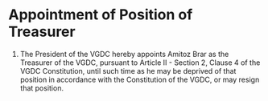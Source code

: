 # Appointment of Position of Treasurer

1. The President of the VGDC hereby appoints Amitoz Brar as the Treasurer of the VGDC, pursuant to Article II - Section 2, Clause 4 of the VGDC Constitution, until such time as he may be deprived of that position in accordance with the Constitution of the VGDC, or may resign that position.
